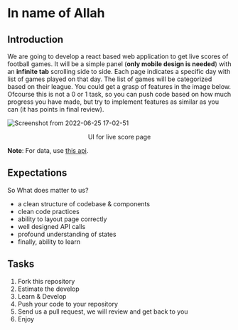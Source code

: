 # In name of Allah

## Introduction

We are going to develop a react based web application to get live scores of football games. It will be a simple panel (**only mobile design is needed**) with an **infinite tab** scrolling side to side. Each page indicates a specific day with list of games played on that day. The list of games will be categorized based on their league. You could get a grasp of features in the image below. Ofcourse this is not a 0 or 1 task, so you can push code based on how much progress you have made, but try to implement features as similar as you can (it has points in final review).

![Screenshot from 2022-06-25 17-02-51](https://user-images.githubusercontent.com/61571233/175773756-b6e136dc-4ca7-4ee2-b88e-248d4591a638.png "UI for live score page")
<p align="center">
UI for live score page
</p>

**Note**: For data, use [this api](https://core-sport-api.zarebin.ir/api/football/fixtures/?date=2023-01-03).

## Expectations

So What does matter to us?
- a clean structure of codebase & components
- clean code practices
- ability to layout page correctly
- well designed API calls
- profound understanding of states
- finally, ability to learn

## Tasks

1. Fork this repository
2. Estimate the develop 
3. Learn & Develop
4. Push your code to your repository 
5. Send us a pull request, we will review and get back to you
6. Enjoy
